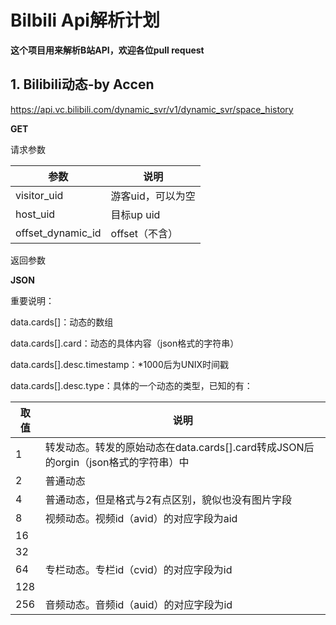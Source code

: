 # Bilbili Api解析计划
**这个项目用来解析B站API，欢迎各位pull request**

## 1. Bilibili动态-by Accen
 https://api.vc.bilibili.com/dynamic_svr/v1/dynamic_svr/space_history 

**GET**

请求参数

| 参数              | 说明              |
| ----------------- | ----------------- |
| visitor_uid       | 游客uid，可以为空 |
| host_uid          | 目标up uid        |
| offset_dynamic_id | offset（不含）    |

返回参数

**JSON**

重要说明：

data.cards[]：动态的数组

data.cards[].card：动态的具体内容（json格式的字符串）

data.cards[].desc.timestamp：*1000后为UNIX时间戳

data.cards[].desc.type：具体的一个动态的类型，已知的有：

| 取值 | 说明                                                         |
| ---- | ------------------------------------------------------------ |
| 1    | 转发动态。转发的原始动态在data.cards[].card转成JSON后的orgin（json格式的字符串）中 |
| 2    | 普通动态                                                     |
| 4    | 普通动态，但是格式与2有点区别，貌似也没有图片字段            |
| 8    | 视频动态。视频id（avid）的对应字段为aid                      |
| 16   |                                                              |
| 32   |                                                              |
| 64   | 专栏动态。专栏id（cvid）的对应字段为id                       |
| 128  |                                                              |
| 256  | 音频动态。音频id（auid）的对应字段为id                       |

